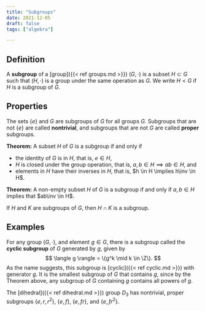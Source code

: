 ```yaml
---
title: "Subgroups"
date: 2021-12-05
draft: false
tags: ["algebra"]

---
```



## Definition
A **subgroup** of a [group]({{< ref groups.md >}}) $(G,\cdot)$ is a subset $H \subset G$ such that $(H, \cdot)$ is a group under the same operation as $G$. We write $H < G$ if $H$ is a subgroup of $G$.

## Properties
The sets $\{e\}$ and $G$ are subgroups of $G$ for all groups $G$. Subgroups that are not $\{e\}$ are called **nontrivial**, and subgroups that are not $G$ are called **proper** subgroups.

**Theorem:** A subset $H$ of $G$ is a subgroup if and only if 

- the identity of $G$ is in $H$, that is, $e \in H$,
- $H$ is closed under the group operation, that is, $a,b \in H \implies ab \in H$, and
- elements in $H$ have their inverses in $H$, that is, $h \in H \implies h\inv \in H$.

**Theorem:** A non-empty subset $H$ of $G$ is a subgroup if and only if $a,b \in H$ implies that $ab\inv \in H$.

If $H$ and $K$ are subgroups of $G$, then $H \cap K$ is a subgroup. 

## Examples

For any group $(G, \cdot)$, and element $g \in G$, there is a subgroup called the **cyclic subgroup** of $G$ generated by $g$, given by $$ \langle g \rangle = \{g^k \mid k \in \Z\}. $$ As the name suggests, this subgroup is [cyclic]({{< ref cyclic.md >}}) with generator $g$. It is the smallest subgroup of $G$ that contains $g$, since by the Theorem above, any subgroup of $G$ containing $g$ contains all powers of $g$.

The [dihedral]({{< ref dihedral.md >}}) group $D_3$ has nontrivial, proper subgroups $\{e,r,r^2\}$, $\{e,f\}$, $\{e,fr\}$, and $\{e,fr^2\}$. 